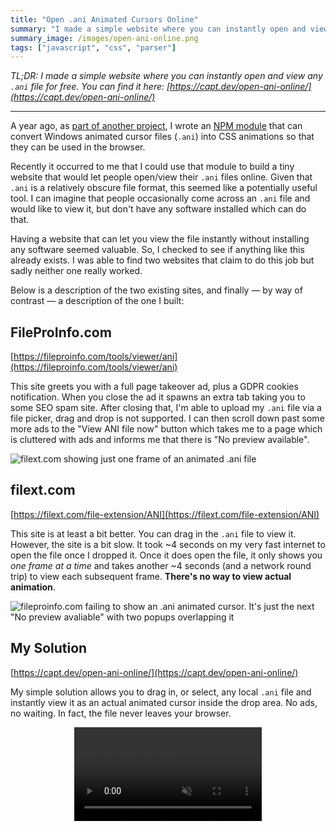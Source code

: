 ```yaml
---
title: "Open .ani Animated Cursors Online"
summary: "I made a simple website where you can instantly open and view any .ani file for free."
summary_image: /images/open-ani-online.png
tags: ["javascript", "css", "parser"]
---
```


_TL;DR: I made a simple website where you can instantly open and view any `.ani` file for free. You can find it here: [https://capt.dev/open-ani-online/](https://capt.dev/open-ani-online/)_

---

A year ago, as [part of another project](https://jordaneldredge.com/blog/rendering-animated-ani-cursors-in-the-browser/), I wrote an [NPM module](https://www.npmjs.com/package/ani-cursor) that can convert Windows animated cursor files (`.ani`) into CSS animations so that they can be used in the browser.

Recently it occurred to me that I could use that module to build a tiny website that would let people open/view their `.ani` files online. Given that `.ani` is a relatively obscure file format, this seemed like a potentially useful tool. I can imagine that people occasionally come across an `.ani` file and would like to view it, but don't have any software installed which can do that.

Having a website that can let you view the file instantly without installing any software seemed valuable. So, I checked to see if anything like this already exists. I was able to find two websites that claim to do this job but sadly neither one really worked.

Below is a description of the two existing sites, and finally — by way of contrast — a description of the one I built:

## FileProInfo.com

[https://fileproinfo.com/tools/viewer/ani](https://fileproinfo.com/tools/viewer/ani)

This site greets you with a full page takeover ad, plus a GDPR cookies notification. When you close the ad it spawns an extra tab taking you to some SEO spam site. After closing that, I'm able to upload my `.ani` file via a file picker, drag and drop is not supported. I can then scroll down past some more ads to the "View ANI file now" button which takes me to a page which is cluttered with ads and informs me that there is "No preview available".

![filext.com showing just one frame of an animated .ani file](/images/fileext-com-ani.png)

## filext.com

[https://filext.com/file-extension/ANI](https://filext.com/file-extension/ANI)

This site is at least a bit better. You can drag in the `.ani` file to view it. However, the site is a bit slow. It took ~4 seconds on my very fast internet to open the file once I dropped it. Once it does open the file, it only shows you _one frame at a time_ and takes another ~4 seconds (and a network round trip) to view each subsequent frame. **There's no way to view actual animation**.

![fileproinfo.com failing to show an .ani animated cursor. It's just the next "No preview avaliable" with two popups overlapping it](/images/fileproinfo-com-ani.png)

## My Solution

[https://capt.dev/open-ani-online/](https://capt.dev/open-ani-online/)

My simple solution allows you to drag in, or select, any local `.ani` file and instantly view it as an actual animated cursor inside the drop area. No ads, no waiting. In fact, the file never leaves your browser.

<video src="/videos/open-ani-online.mov" controls muted style="image-rendering: pixelated; display: block; margin: 0 auto; margin-bottom: 20px; max-width: 100%;"></video>
